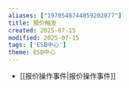 ```yaml
---
aliases: ["1970548744059202077"]
title: 报价触发
created: 2025-07-15
modified: 2025-07-15
tags: ['ESB中心']
theme: ESB中心
---
```


- [[报价操作事件|报价操作事件]]